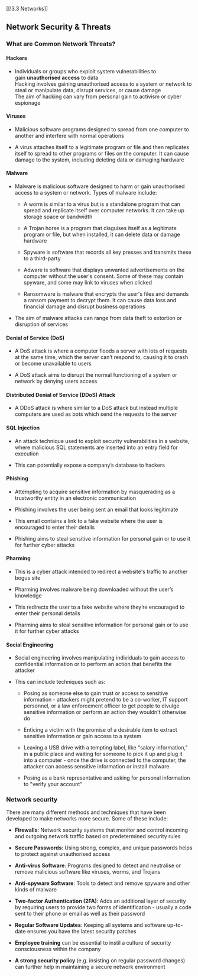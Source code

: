 [[!3.3 Networks]]

## Network Security & Threats

### What are Common Network Threats?

#### Hackers

- Individuals or groups who exploit system vulnerabilities to gain **unauthorised access** to data  
    Hacking involves gaining unauthorised access to a system or network to steal or manipulate data, disrupt services, or cause damage  
    The aim of hacking can vary from personal gain to activism or cyber espionage
    

#### Viruses

- Malicious software programs designed to spread from one computer to another and interfere with normal operations
    
- A virus attaches itself to a legitimate program or file and then replicates itself to spread to other programs or files on the computer. It can cause damage to the system, including deleting data or damaging hardware
    

#### Malware

- Malware is malicious software designed to harm or gain unauthorised access to a system or network. Types of malware include:  
    
    - A worm is similar to a virus but is a standalone program that can spread and replicate itself over computer networks. It can take up storage space or bandwidth
        
    - A Trojan horse is a program that disguises itself as a legitimate program or file, but when installed, it can delete data or damage hardware
        
    - Spyware is software that records all key presses and transmits these to a third-party
        
    - Adware is software that displays unwanted advertisements on the computer without the user's consent. Some of these may contain spyware, and some may link to viruses when clicked
        
    - Ransomware is malware that encrypts the user's files and demands a ransom payment to decrypt them. It can cause data loss and financial damage and disrupt business operations
        
- The aim of malware attacks can range from data theft to extortion or disruption of services
    

#### Denial of Service (DoS)

- A DoS attack is where a computer floods a server with lots of requests at the same time, which the server can’t respond to, causing it to crash or become unavailable to users
    
- A DoS attack aims to disrupt the normal functioning of a system or network by denying users access
    

#### Distributed Denial of Service (DDoS) Attack

- A DDoS attack is where similar to a DoS attack but instead multiple computers are used as bots which send the requests to the server
    

#### SQL Injection

- An attack technique used to exploit security vulnerabilities in a website, where malicious SQL statements are inserted into an entry field for execution
    
- This can potentially expose a company’s database to hackers
    

#### Phishing

- Attempting to acquire sensitive information by masquerading as a trustworthy entity in an electronic communication
    
- Phishing involves the user being sent an email that looks legitimate
    
- This email contains a link to a fake website where the user is encouraged to enter their details
    
- Phishing aims to steal sensitive information for personal gain or to use it for further cyber attacks
    

#### Pharming

- This is a cyber attack intended to redirect a website's traffic to another bogus site
    
- Pharming involves malware being downloaded without the user’s knowledge
    
- This redirects the user to a fake website where they’re encouraged to enter their personal details
    
- Pharming aims to steal sensitive information for personal gain or to use it for further cyber attacks
    

#### Social Engineering

- Social engineering involves manipulating individuals to gain access to confidential information or to perform an action that benefits the attacker
    
- This can include techniques such as:
    
    - Posing as someone else to gain trust or access to sensitive information - attackers might pretend to be a co-worker, IT support personnel, or a law enforcement officer to get people to divulge sensitive information or perform an action they wouldn't otherwise do
        
    - Enticing a victim with the promise of a desirable item to extract sensitive information or gain access to a system
        
    - Leaving a USB drive with a tempting label, like "salary information," in a public place and waiting for someone to pick it up and plug it into a computer - once the drive is connected to the computer, the attacker can access sensitive information or install malware
        
    - Posing as a bank representative and asking for personal information to "verify your account”
        

### Network security

There are many different methods and techniques that have been developed to make networks more secure. Some of these include:

- **Firewalls**: Network security systems that monitor and control incoming and outgoing network traffic based on predetermined security rules
    
- **Secure Passwords**: Using strong, complex, and unique passwords helps to protect against unauthorised access
    
- **Anti-virus Software**: Programs designed to detect and neutralise or remove malicious software like viruses, worms, and Trojans
    
- **Anti-spyware Software**: Tools to detect and remove spyware and other kinds of malware
    
- **Two-factor Authentication (2FA)**: Adds an additional layer of security by requiring users to provide two forms of identification - usually a code sent to their phone or email as well as their password
    
- **Regular Software Updates**: Keeping all systems and software up-to-date ensures you have the latest security patches
    
- **Employee training** can be essential to instil a culture of security consciousness within the company
    
- **A strong security policy** (e.g. insisting on regular password changes) can further help in maintaining a secure network environment